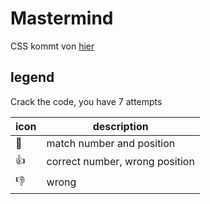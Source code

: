 # Mastermind

CSS kommt von [hier](https://codepen.io/MacEvelly/pen/gpGZGZ)

## legend

Crack the code, you have 7 attempts

| icon | description                    |
| ---- | ------------------------------ |
| 🤘   | match number and position      |
| 👍   | correct number, wrong position |
| 👎   | wrong                          |
